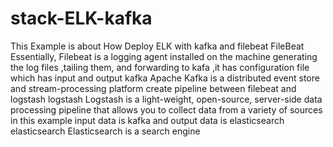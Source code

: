 # stack-ELK-kafka
This Example is about How Deploy ELK with kafka and filebeat
FileBeat
Essentially, Filebeat is a logging agent installed on the machine generating the log files ,tailing them, and forwarding to kafa ,it has configuration file which has input and output
kafka
Apache Kafka is a distributed event store and stream-processing platform create pipeline between filebeat and logstash
logstash
Logstash is a light-weight, open-source, server-side data processing pipeline that allows you to collect data from a variety of sources in this example input data is kafka and output data is elasticsearch
elasticsearch
Elasticsearch is a search engine
